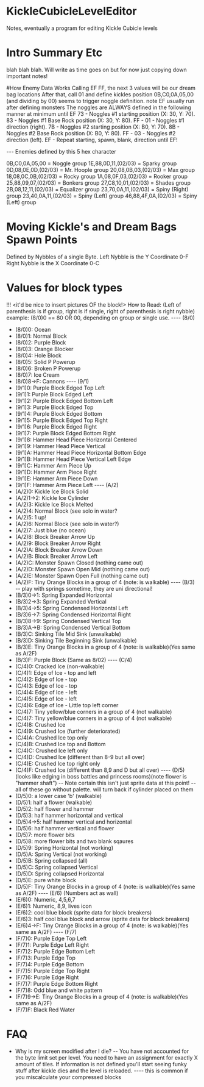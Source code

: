 # KickleCubicleLevelEditor
Notes, eventually a program for editing Kickle Cubicle levels

# Intro Summary Etc
blah blah blah. Will write as time goes on but for now just copying down important notes!

#How Enemy Data Works
Calling EF FF, the next 3 values will be our dream bag locations
After that, call 01 and define kickles position
0B,C0,0A,05,00 (and dividing by 00) seems to trigger noggle definition. note EF usually run after defining
monsters
The noggles are ALWAYS defined in the following manner at minimum until EF
73 - Noggles #1 starting position (X: 30, Y: 70).
83 - Noggles #1 Base Rock position (X: 30, Y: 80).
FF - 
01 - Noggles #1 direction (right).
7B - Noggles #2 starting position (X: B0, Y: 70).
8B - Noggles #2 Base Rock position (X: B0, Y: 80).
FF - 
03 - Noggles #2 direction (left).
EF - Repeat starting, spawn, blank, direction until EF!

 --- Enemies defined by this 5 hex character
 
0B,C0,0A,05,00      = Noggle group
1E,88,0D,11,(02/03) = Sparky group
0D,08,0E,0D,(02/03) = Mr. Hoople group
20,08,0B,03,(02/03) = Max group
18,08,0C,0B,(02/03) = Rocky group
1A,08,0F,03,(02/03) = Rooker group
25,88,09,07,(02/03) = Bonkers group
27,C8,10,01,(02/03) = Shades group
2B,08,12,11,(02/03) = Equalizer group
23,70,0A,11,(02/03) = Spiny (Right) group
23,40,0A,11,(02/03) = Spiny (Left) group
46,88,4F,0A,(02/03) = Spiny (Left) group

# Moving Kickle's and Dream Bags Spawn Points
 Defined by Nybbles of a single Byte.
 Left Nybble is the Y Coordinate 0-F
 Right Nybble is the X Coordinate 0-C
 
# Values for block types
!!! <it'd be nice to insert pictures OF the block!>
How to Read: (Left of parenthesis is if group, right is if single, right of parenthesis is right nybble)
example: (8/0)0 == 80 OR 00, depending on group or single use.
---- (8/0)
- (8/0)0: Ocean
- (8/0)1: Normal Block 
- (8/0)2: Purple Block
- (8/0)3: Orange Blocker
- (8/0)4: Hole Block
- (8/0)5: Solid P Powerup
- (8/0)6: Broken P Powerup
- (8/0)7: Ice Cream
- (8/0)8->F: Cannons
---- (9/1)
- (9/1)0: Purple Block Edged Top Left
- (9/1)1: Purple Block Edged Left
- (9/1)2: Purple Block Edged Bottom Left
- (9/1)3: Purple Block Edged Top
- (9/1)4: Purple Block Edged Bottom
- (9/1)5: Purple Block Edged Top Right
- (9/1)6: Purple Block Edged Right
- (9/1)7: Purple Block Edged Bottom Right
- (9/1)8: Hammer Head Piece Horizontal Centered
- (9/1)9: Hammer Head Piece Vertical
- (9/1)A: Hammer Head Piece Horizontal Bottom Edge
- (9/1)B: Hammer Head Piece Vertical Left Edge
- (9/1)C: Hammer Arm Piece Up
- (9/1)D: Hammer Arm Piece Right
- (9/1)E: Hammer Arm Piece Down
- (9/1)F: Hammer Arm Piece Left
---- (A/2)
- (A/2)0: Kickle Ice Block Solid
- (A/2)1->2: Kickle Ice Cylinder
- (A/2)3: Kickle Ice Block Melted
- (A/2)4: Normal Block (see solo in water?
- (A/2)5: 1 up!
- (A/2)6: Normal Block (see solo in water?)
- (A/2)7: Just blue (no ocean)
- (A/2)8: Block Breaker Arrow Up
- (A/2)9: Block Breaker Arrow Right
- (A/2)A: Block Breaker Arrow Down
- (A/2)B: Block Breaker Arrow Left
- (A/2)C: Monster Spawn Closed (nothing came out)
- (A/2)D: Monster Spawn Open Mid (nothing came out)
- (A/2)E: Monster Spawn Open Full (nothing came out)
- (A/2)F: Tiny Orange Blocks in a group of 4 (note: is walkable)
---- (B/3) -- play with springs sometime, they are uni directional!
- (B/3)0->1: Spring Expanded Horizontal
- (B/3)2->3: Spring Expanded Vertical
- (B/3)4->5: Spring Condensed Horizontal Left
- (B/3)6->7: Spring Condensed Horizontal Right
- (B/3)8->9: Spring Condensed Vertical Top
- (B/3)A->B: Spring Condensed Vertical Bottom
- (B/3)C: Sinking Tile Mid Sink (unwalkable)
- (B/3)D: Sinking Tile Beginning Sink (unwalkable)
- (B/3)E: Tiny Orange Blocks in a group of 4 (note: is walkable)(Yes same as A/2F)
- (B/3)F: Purple Block  (Same as 8/02)
---- (C/4)
- (C/4)0: Cracked Ice (non-walkable)
- (C/4)1: Edge of Ice - top and left
- (C/4)2: Edge of Ice - top
- (C/4)3: Edge of Ice - top
- (C/4)4: Edge of Ice - left
- (C/4)5: Edge of Ice - left
- (C/4)6: Edge of Ice - Little top left corner
- (C/4)7: Tiny yellow/blue corners in a group of 4 (not walkable)
- (C/4)7: Tiny yellow/blue corners in a group of 4 (not walkable)
- (C/4)8: Crushed Ice
- (C/4)9: Crushed Ice (further deteriorated)
- (C/4)A: Crushed Ice top only
- (C/4)B: Crushed Ice top and Bottom
- (C/4)C: Crushed Ice left only
- (C/4)D: Crushed Ice (different than 8-9 but all over)
- (C/4)E: Crushed Ice top right only
- (C/4)F: Crushed Ice (different than 8,9 and D but all over)
---- (D/5) (looks like edging in boss battles and princess rooms)(note flower is "hammer shaft")
-- Note certain this isn't just sprite data at this point!
-- all of these go without palette. will turn back if cylinder placed on them
- (D/5)0: a lower case 'b' (walkable)
- (D/5)1: half a flower (walkable)
- (D/5)2: half flower and hammer
- (D/5)3: half hammer horizontal and vertical
- (D/5)4->5: half hammer vertical and horizontal
- (D/5)6: half hammer vertical and flower
- (D/5)7: more flower bits
- (D/5)8: more flower bits and two blank sqaures
- (D/5)9: Spring Horizontal (not working)
- (D/5)A: Spring Vertical (not working)
- (D/5)B: Spring collapsed (all)
- (D/5)C: Spring collapsed Vertical
- (D/5)D: Spring collapsed Horizontal
- (D/5)E: pure white block
- (D/5)F: Tiny Orange Blocks in a group of 4 (note: is walkable)(Yes same as A/2F)
---- (E/6) (Numbers act as wall)
- (E/6)0: Numeric, 4,5,6,7
- (E/6)1: Numeric, 8,9, lives icon
- (E/6)2: cool blue block (sprite data for block breakers)
- (E/6)3: half cool blue block and arrow (sprite data for block breakers)
- (E/6)4->F: Tiny Orange Blocks in a group of 4 (note: is walkable)(Yes same as A/2F)
---- (F/7)
- (F/7)0: Purple Edge Top Left
- (F/7)1: Purple Edge Left Right 
- (F/7)2: Purple Edge Bottom Left
- (F/7)3: Purple Edge Top
- (F/7)4: Purple Edge Bottom
- (F/7)5: Purple Edge Top Right
- (F/7)6: Purple Edge Right
- (F/7)7: Purple Edge Bottom Right
- (F/7)8: Odd blue and white pattern
- (F/7)9->E: Tiny Orange Blocks in a group of 4 (note: is walkable)(Yes same as A/2F)
- (F/7)F: Black Red Water

# FAQ
 - Why is my screen modified after I die?
 -- You have not accounted for the byte limit set per level. You need to have an assignment for exactly X amount of tiles. If information is not defined you'll start seeing funky stuff after kickle dies and the level is reloaded.
 ---- this is common if you miscalculate your compressed blocks
